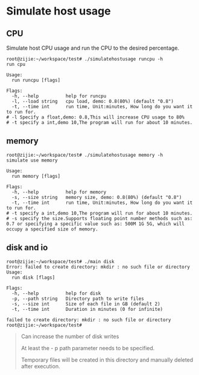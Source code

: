 # Simulate host usage

## CPU

Simulate host CPU usage and run the CPU to the desired percentage.

```shell
root@zijie:~/workspace/test# ./simulatehostusage runcpu -h
run cpu

Usage:
  run runcpu [flags]

Flags:
  -h, --help          help for runcpu
  -l, --load string   cpu load, demo: 0.8(80%) (default "0.8")
  -t, --time int      run time, Unit:minutes, How long do you want it to run for.
# -l Specify a float,demo: 0.8,This will increase CPU usage to 80%
# -t specify a int,demo 10,The program will run for about 10 minutes.
```

## memory

```shell
root@zijie:~/workspace/test# ./simulatehostusage memory -h
simulate use memory

Usage:
  run memory [flags]

Flags:
  -h, --help          help for memory
  -s, --size string   memory size, demo: 0.8(80%) (default "0.8")
  -t, --time int      run time, Unit:minutes, How long do you want it to run for.
# -t specify a int,demo 10,The program will run for about 10 minutes.
# -s specify the size.Supports floating point number methods such as: 0.7 or specifying a specific value such as: 500M 1G 5G, which will occupy a specified size of memory.
```

## disk and io

```shell
root@zijie:~/workspace/test# ./main disk 
Error: failed to create directory: mkdir : no such file or directory
Usage:
  run disk [flags]

Flags:
  -h, --help          help for disk
  -p, --path string   Directory path to write files
  -s, --size int      Size of each file in GB (default 2)
  -t, --time int      Duration in minutes (0 for infinite)

failed to create directory: mkdir : no such file or directory
root@zijie:~/workspace/test# 
```

> Can increase the number of disk writes
>
> At least the - p path parameter needs to be specified.
>
> Temporary files will be created in this directory and manually deleted after execution.